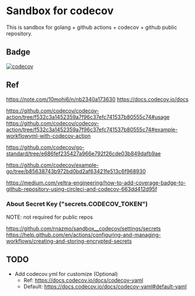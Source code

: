 # Sandbox for codecov

This is sandbox for golang + github actions + codecov + github public repository.

## Badge

[![codecov](https://codecov.io/gh/rnazmo/codecov-foo/branch/master/graph/badge.svg?token=4Czh2WyGIq)](https://codecov.io/gh/rnazmo/codecov-foo)

## Ref

https://note.com/10mohi6/n/nb2340a173630
https://docs.codecov.io/docs

https://github.com/codecov/codecov-action/tree/f532c3a1452359a7f96c37efc741537b80555c74#usage
https://github.com/codecov/codecov-action/tree/f532c3a1452359a7f96c37efc741537b80555c74#example-workflowyml-with-codecov-action

https://github.com/codecov/go-standard/tree/e686fef235427a966e792f26cde03b849dafb9ae

https://github.com/codecov/example-go/tree/b85638743b972bd0bd2af63421fe513c6f968930

https://medium.com/veltra-engineering/how-to-add-coverage-badge-to-github-repository-using-circleci-and-codecov-663dd412d95f

### About Secret Key ("secrets.CODECOV_TOKEN")

NOTE: not required for public repos

https://github.com/rnazmo/sandbox__codecov/settings/secrets
https://help.github.com/en/actions/configuring-and-managing-workflows/creating-and-storing-encrypted-secrets

## TODO

- Add codecov.yml for customize (Optional)
  - Ref: https://docs.codecov.io/docs/codecov-yaml
  - Default: https://docs.codecov.io/docs/codecov-yaml#default-yaml
